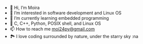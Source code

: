 - 👋 Hi, I’m Moira
- 👀 I’m interested in software development and Linux OS
- 🌱 I’m currently learning embedded programming
- 💞️ C, C++, Python, POSIX shell, and Linux OS
- 📫 How to reach me moi24py@gmail.com
- 🏞️ I love coding surrounded by nature, under the starry sky :na

<!---
moi24py/moi24py is a ✨ special ✨ repository because its `README.md` (this file) appears on your GitHub profile.
You can click the Preview link to take a look at your changes.
--->
